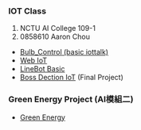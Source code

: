 ### IOT Class
1. NCTU AI College 109-1
2. 0858610 Aaron Chou
* [Bulb_Control (basic iottalk)](https://github.com/aaron851113/iottalk/tree/master/Bulb_control)
* [Web IoT](https://github.com/aaron851113/iottalk/tree/master/web)
* [LineBot Basic](https://github.com/aaron851113/iottalk/tree/master/Line_Bot) 
* [Boss Dection IoT](https://github.com/aaron851113/iottalk/tree/master/Boss_Detection) (Final Project)

### Green Energy Project (AI模組二)
* [Green Energy](https://github.com/aaron851113/iottalk/tree/master/Green%20Energy)

